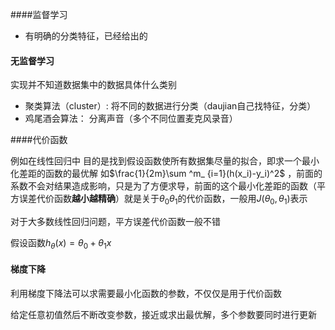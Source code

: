 ####监督学习

+ 有明确的分类特征，已经给出的

#### 无监督学习

实现并不知道数据集中的数据具体什么类别

+ 聚类算法（cluster）: 将不同的数据进行分类（daujian自己找特征，分类）
+ 鸡尾酒会算法： 分离声音（多个不同位置麦克风录音）

####代价函数

例如在线性回归中 目的是找到假设函数使所有数据集尽量的拟合，即求一个最小化差距的函数的最优解 如$\frac{1}{2m}\sum ^m_ {i=1}(h(x_i)-y_i)^2$ ，前面的系数不会对结果造成影响，只是为了方便求导，前面的这个最小化差距的函数（平方误差代价函数**越小越精确**）就是关于$\theta_0 \theta_1$的代价函数，一般用$J(\theta_0,\theta_1)$表示

对于大多数线性回归问题，平方误差代价函数一般不错

假设函数$h_\theta(x)=\theta_0+\theta_1x$   

#### 梯度下降

利用梯度下降法可以求需要最小化函数的参数，不仅仅是用于代价函数

给定任意初值然后不断改变参数，接近或求出最优解，多个参数要同时进行更新



 